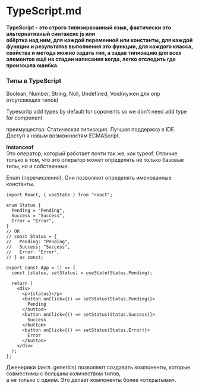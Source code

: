 # TypeScript.md

**TypeScript - это строго типизирвоанный язык, фактически это альтернативный синтаксис js или  
обёртка над ним, для каждой переменной или константы, для каждой функции и результатов выполнения это функции, для каждого класса, свойства и метода можно задать тип, а задав типизацию для всех  
элементов ещё на стадии написания когда, легко отследить где произошла ошибка.**

### Типы в TypeScript

Boolean, Number, String, Null, Undefined, Void(нужен для опр отсутсвющих типов)


Typescritp  add types by default for coponents so  we don't need add type for component


преимущества:   Статическая типизация. Лучшая поддержка в IDE. Доступ к новым возможностям ECMAScript.
 
**Instanceof**  
Это оператор, который работает почти так же, как typeof. Отличие только в том, что это оператор может определять не только базовые типы, но и собственные.

Enum (перечисления). Они позволяют определять именованные константы.
```
import React, { useState } from "react";

enum Status {
  Pending = "Pending",
  Success = "Success",
  Error = "Error",
}
// OR
// const Status = {
//   Pending: "Pending",
//   Success: "Success",
//   Error: "Error",
// } as const;

export const App = () => {
  const [status, setStatus] = useState(Status.Pending);

  return (
    <div>
      <p>{status}</p>
      <button onClick={() => setStatus(Status.Pending)}>
        Pending
      </button>
      <button onClick={() => setStatus(Status.Success)}>
        Success
      </button>
      <button onClick={() => setStatus(Status.Error)}>
        Error
      </button>
    </div>
  );
};
```

Дженерики (англ. generics) позволяют создавать компоненты, которые совместимы с большим количеством типов,  
а не только с одним. Это делает компоненты более «открытыми».
